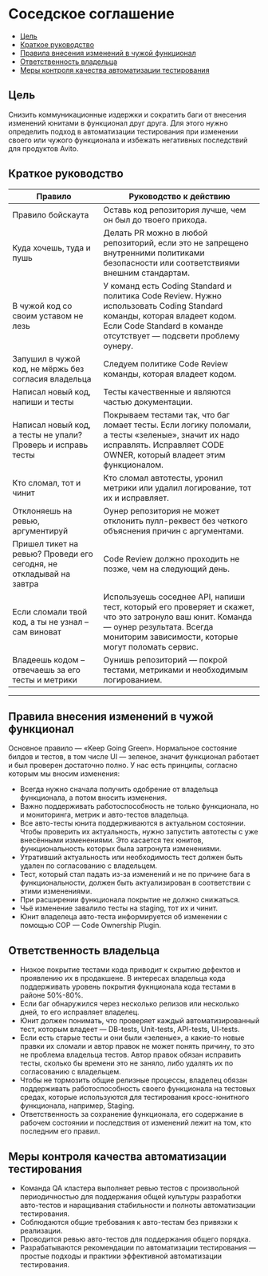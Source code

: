 # Соседское соглашение

- [Цель](#цель)
- [Краткое руководство](#краткое-руководство)
- [Правила внесения изменений в чужой функционал](#правила-внесения-изменений-в-чужой-функционал)
- [Ответственность владельца](#ответственность-владельца)
- [Меры контроля качества автоматизации тестирования](#меры-контроля-качества-автоматизации-тестирования)


## Цель
Снизить коммуникационные издержки и сократить баги от внесения изменений юнитами в функционал друг друга. Для этого нужно определить подход в автоматизации тестирования при изменении своего или чужого функционала и избежать негативных последствий для продуктов Avito.


## Краткое руководство


| Правило                                                             | Руководство к действию                                                                                                                                                                        |
|---------------------------------------------------------------------|-----------------------------------------------------------------------------------------------------------------------------------------------------------------------------------------------|
| Правило бойскаута	                                                  | Оставь код репозитория лучше, чем он был до твоего прихода.                                                                                                                                   |
| Куда хочешь, туда и пушь                                            | Делать PR можно в любой репозиторий, если это не запрещено внутренними политиками безопасности или соответствиями внешним стандартам.                                                         |
| В чужой код со своим уставом не лезь                                | У команд есть Coding Standard и политика Code Review. Нужно использовать Coding Standard команды, которая владеет кодом. Если Code Standard в команде отсутствует — подсвети проблему оунеру. |
| Запушил в чужой код, не мёржь без согласия владельца	               | Следуем политике Code Review команды, которая владеет кодом.                                                                                                                                  |
| Написал новый код, напиши и тесты	                                  | Тесты качественные и являются частью документации.                                                                                                                                            |
| Написал новый код, а тесты не упали? Проверь и исправь тесты        | Покрываем тестами так, что баг ломает тесты. Если логику поломали, а тесты «зеленые», значит их надо исправлять. Исправляет CODE OWNER, который владеет этим функционалом.                    |
| Кто сломал, тот и чинит                                             | Кто сломал автотесты, уронил метрики или удалил логирование, тот их и исправляет.                                                                                                             |
| Отклоняешь на ревью, аргументируй                                   | Оунер репозитория не может отклонить пулл-реквест без четкого объяснения причин с аргументами.                                                                                                |
| Пришел тикет на ревью? Проведи его сегодня, не откладывай на завтра | Code Review должно проходить не позже, чем на следующий день.                                                                                                                                 |
| Если сломали твой код, а ты не узнал – сам виноват	                 | Используешь соседнее API, напиши тест, который его проверяет и скажет, что это затронуло ваш юнит. Команда — оунер результата. Всегда мониторим зависимости, которые могут поломать сервис.   |
| Владеешь кодом – отвечаешь за его тесты и метрики	                  | Оунишь репозиторий — покрой тестами, метриками и необходимым логированием.                                                                                                                    |

***

## Правила внесения изменений в чужой функционал

Основное правило — «Keep Going Green». Нормальное состояние билдов и тестов, в том числе UI — зеленое, значит функционал работает и был проверен достаточно полно.
У нас есть принципы, согласно которым мы вносим изменения:
- Всегда нужно сначала получить одобрение от владельца функционала, а потом вносить изменения.
- Важно поддерживать работоспособность не только функционала, но и мониторинга, метрик и авто-тестов владельца.
- Все авто-тесты юнита поддерживаются в актуальном состоянии. Чтобы проверить их актуальность, нужно запустить автотесты с уже внесёнными изменениями. Это касается тех юнитов, функциональность которых была затронута изменениями.
- Утративший актуальность или необходимость тест должен быть удален по согласованию с владельцем.
- Тест, который стал падать из-за изменений и не по причине бага в функциональности, должен быть актуализирован в соответствии с этими изменениями.
- При расширении функционала покрытие не должно снижаться.
- Чьё изменение завалило тесты на staging, тот их и чинит.
- Юнит владелеца авто-теста информируется об изменении с помощью COP — Code Ownership Plugin.

## Ответственность владельца

- Низкое покрытие тестами кода приводит к скрытию дефектов и проявлению их в продакшене. В интересах владельца кода поддерживать уровень покрытия фукнционала кода тестами в районе 50%-80%.
- Если баг обнаружился через несколько релизов или несколько дней, то его исправляет владелец.
- Юнит должен понимать, что проверяет каждый автоматизированный тест, которым владеет — DB-tests, Unit-tests, API-tests, UI-tests.
- Если есть старые тесты и они были «зеленые», а какие-то новые правки их сломали и автор правок не может понять причину, то это не проблема владельца тестов. Автор правок обязан исправить тесты, сколько бы времени это не заняло, либо удалять их по согласованию с владельцем.
- Чтобы не тормозить общие релизные процессы, владелец обязан поддерживать работоспособность своего функционала на тестовых средах, которые используются для тестирования кросс-юнитного функционала, например, Staging.
- Ответственность за сохранение функционала, его содержание в рабочем состоянии и последствия от изменений лежит на том, кто последним его правил.

## Меры контроля качества автоматизации тестирования

- Команда QA кластера выполняет ревью тестов с произвольной периодичностью для поддержания общей культуры разработки авто-тестов и наращивания стабильности и полноты автоматизации тестирования.
- Соблюдаются общие требования к авто-тестам без привязки к реализации.
- Проводится ревью авто-тестов для поддержания общего порядка.
- Разрабатываются рекомендации по автоматизации тестирования — простые подходы и практики эффективной автоматизации тестирования.
